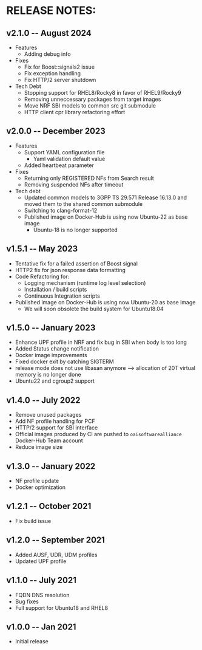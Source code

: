 # RELEASE NOTES: #

## v2.1.0 -- August 2024 ##

* Features
  - Adding debug info
* Fixes
  - Fix for Boost::signals2 issue
  - Fix exception handling
  - Fix HTTP/2 server shutdown
* Tech Debt
  - Stopping support for RHEL8/Rocky8 in favor of RHEL9/Rocky9
  - Removing unneccessary packages from target images
  - Move NRF SBI models to common src git submodule
  - HTTP client cpr library refactoring effort

## v2.0.0 -- December 2023 ##

* Features
  - Support YAML configuration file
    * Yaml validation default value
  - Added heartbeat parameter
* Fixes
  - Returning only REGISTERED NFs from Search result
  - Removing suspended NFs after timeout
* Tech debt
  - Updated common models to 3GPP TS 29.571 Release 16.13.0 and moved them to the shared common submodule
  - Switching to clang-format-12
  - Published image on Docker-Hub is using now Ubuntu-22 as base image
    * Ubuntu-18 is no longer supported

## v1.5.1 -- May 2023 ##

* Tentative fix for a failed assertion of Boost signal
* HTTP2 fix for json response data formatting
* Code Refactoring for:
  * Logging mechanism (runtime log level selection)
  * Installation / build scripts
  * Continuous Integration scripts
* Published image on Docker-Hub is using now Ubuntu-20 as base image
  * We will soon obsolete the build system for Ubuntu18.04

## v1.5.0 -- January 2023 ##

* Enhance UPF profile in NRF and fix bug in SBI when body is too long
* Added Status change notification
* Docker image improvements
* Fixed docker exit by catching SIGTERM
* release mode does not use libasan anymore --> allocation of 20T virtual memory is no longer done
* Ubuntu22 and cgroup2 support

## v1.4.0 -- July 2022 ##

* Remove unused packages
* Add NF profile handling for PCF
* HTTP/2 support for SBI interface
* Official images produced by CI are pushed to `oaisoftwarealliance` Docker-Hub Team account
* Reduce image size

## v1.3.0 -- January 2022 ##

* NF profile update
* Docker optimization

## v1.2.1 -- October 2021 ##

* Fix build issue

## v1.2.0 -- September 2021 ##

* Added AUSF, UDR, UDM profiles
* Updated UPF profile

## v1.1.0 -- July 2021 ##

* FQDN DNS resolution
* Bug fixes
* Full support for Ubuntu18 and RHEL8

## v1.0.0 -- Jan 2021 ##

* Initial release

